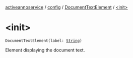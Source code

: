 [activeannoservice](../../index.md) / [config](../index.md) / [DocumentTextElement](index.md) / [&lt;init&gt;](./-init-.md)

# &lt;init&gt;

`DocumentTextElement(label: `[`String`](https://kotlinlang.org/api/latest/jvm/stdlib/kotlin/-string/index.html)`)`

Element displaying the document text.

